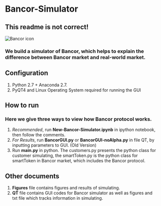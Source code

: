# Bancor-Simulator
## This readme is not correct!

![Bancor icon](https://cdn-images-1.medium.com/max/600/1*0u59V1q5pcP5f1fArOkF1g.jpeg)

### We build a simulator of Bancor, which helps to explain the difference between Bancor market and real-world market.

## Configuration

1. Python 2.7 + Anaconda 2.7.
2. PyQT4 and Linux Operating System required for running the GUI


## How to run
### Here we give three ways to view how Bancor protocol works.

1. *Recommended*, run **New-Bancor-Simulator.ipynb** in ipython notebook, then follow the comments.
2. *For Results*, run **BancorGUI.py** or **BancorGUI-noAlpha.py** in file QT, by inputting parameters to GUI. (Old Version)
3. Run **main.py** in python. The customers.py presents the python class for customer simulating, the smartToken.py is the python class for smartToken in Bancor market, which includes the Bancor protocol.

## Other documents

1. **Figures** file contains figures and results of simulating.
2. **QT** file contains GUI codes for Bancor simulator as well as figures and txt file which tracks information in simulating.